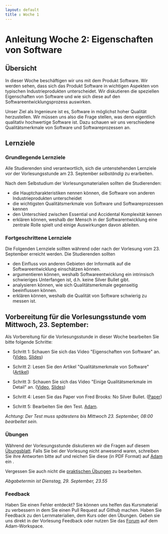 ```yaml
---
layout: default
title : Woche 1
---
```


# Anleitung Woche 2: Eigenschaften von Software

## Übersicht

In dieser Woche beschäftigen wir uns mit dem Produkt Software. Wir werden sehen, dass sich das Produkt Software in wichtigen 
Aspekten von typischen Industrieprodukten unterscheidet. Wir diskutieren die speziellen Eigenschaften von Software und wie sich diese 
auf den Softwareentwicklungsprozess auswirken. 

Unser Ziel als Ingenieure ist es, Software in möglichst hoher Qualität herzustellen. Wir müssen uns also die Frage stellen, was denn eigentlich 
qualitativ hochwertige Software ist. Dazu schauen wir uns verschiedene Qualitätsmerkmale von Software und Softwareprozessen an. 

## Lernziele

### Grundlegende Lernziele

Alle Studierenden sind verantwortlich, sich die untenstehenden Lernziele *vor* der Vorlesungsstunde am 23. September *selbständig* zu erarbeiten.

 Nach dem Selbstudium der Vorlesungsmaterialien sollten die Studierenden:
 - die Hauptcharakteristiken nennen können, die Software von anderen Industrieprodukten unterscheidet
 - die wichtigsten Qualitätsmerkmale von Software und Softwareprozessen kennen
 - den Unterschied zwischen Essential und Accidental Komplexität kennen
-  erklären können, weshalb der Mensch in der Softwarentwicklung eine zentrale Rolle spielt und einige Auswirkungen davon ableiten.
 
 
### Fortgeschrittene Lernziele

Die Folgenden Lernziele sollten während oder nach der Vorlesung vom 23. September erreicht werden. Die Studierenden sollten
- den Einfluss von anderen Gebieten der Informatik auf die Softwareentwicklung einschätzen können.
- argumentieren können, weshalb  Softwareentwicklung ein intrinsisch schwieriges Unterfangen ist, d.h. keine Silver Bullet gibt. 
- analysieren können, wie sich Qualitätsmerkmale gegenseitig beeinflussen können.
- erklären können, weshalb die Qualität von Software schwierig zu messen ist.


## Vorbereitung für die Vorlesungsstunde vom Mittwoch, 23. September:

Als Vorbereitung für die Vorlesungsstunde in dieser Woche bearbeiten Sie bitte folgende Schritte:

* Schritt 1: Schauen Sie sich das Video "Eigenschaften von Software" an.  ([Video](https://tube.switch.ch/videos/79c515ad), [Slides](./slides/software-nature.html))
* Schritt 2: Lesen Sie den Artikel "Qualitätsmerkmale von Software" ([Artikel](./articles/software-qualities-introduction))
* Schritt 3: Schauen Sie sich das Video "Einige Qualitätsmerkmale im Detail" an. ([Video](https://tube.switch.ch/videos/ad05eed9), [Slides](./slides/software-qualities.html))
* Schritt 4: Lesen Sie das Paper von Fred Brooks: No Silver Bullet. ([Paper](http://worrydream.com/refs/Brooks-NoSilverBullet.pdf))

* Schritt 5: Bearbeiten Sie den Test. [Adam](https://adam.unibas.ch/goto_adam_tst_1018565.html). 

*Achtung: Der Test muss spätestens bis Mittwoch 23. September, 08:00 bearbeitet sein.*
  

### Übungen
Während der Vorlesungsstunde diskutieren wir die Fragen auf diesem [Übungsblatt](./exercises/theory-exercises.html). 
Falls Sie bei der Vorlesung nicht anwesend waren, schreiben Sie ihre Antworten bitte auf und reichen Sie diese (in PDF Format) auf [Adam](https://adam.unibas.ch/goto_adam_exc_1019320.html) ein .

Vergessen Sie auch nicht die [praktischen Übungen](./exercises/practical-exercises.html) zu bearbeiten.

*Abgabetermin ist Dienstag, 29. September, 23.55*

### Feedback

Haben Sie einen Fehler entdeckt? Sie können uns helfen das Kursmaterial zu verbessern in dem Sie einen Pull Request auf Github machen. 
Haben Sie Feedback zu den Lernmaterialien, dem Kurs oder den Übungen. Geben sie uns direkt in der Vorlesung Feedback oder nutzen Sie das [Forum](https://adam.unibas.ch/goto_adam_frm_1030287.html) auf dem Adam-Workspace.

